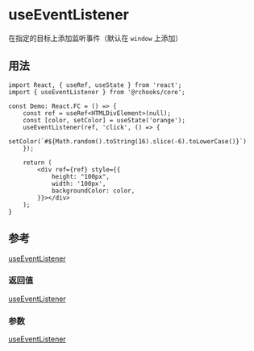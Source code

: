 # useEventListener

在指定的目标上添加监听事件（默认在 `window` 上添加）

## 用法
```tsx
import React, { useRef, useState } from 'react';
import { useEventListener } from '@rchooks/core';

const Demo: React.FC = () => {
    const ref = useRef<HTMLDivElement>(null);
    const [color, setColor] = useState('orange');
    useEventListener(ref, 'click', () => {
        setColor(`#${Math.random().toString(16).slice(-6).toLowerCase()}`)
    });

    return (
        <div ref={ref} style={{
            height: "100px",
            width: '100px',
            backgroundColor: color,
        }}></div>
    );
}
```

## 参考
[useEventListener](./index.ts)
### 返回值
[useEventListener](./index.ts)
### 参数
[useEventListener](./index.ts)

